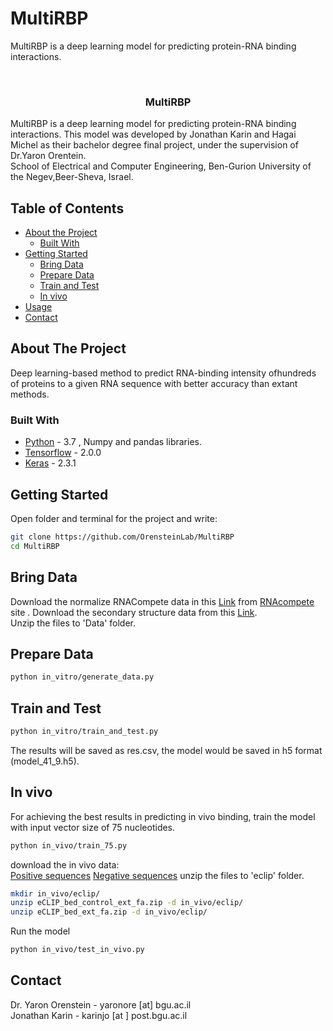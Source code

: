 # MultiRBP
MultiRBP is a deep learning model for predicting protein-RNA binding interactions.

<br />
<p align="center">

  <h3 align="center">MultiRBP</h3>

  <p>
    MultiRBP is a deep learning model for predicting protein-RNA binding interactions. This model was developed by Jonathan Karin and Hagai Michel as their bachelor degree final project, under the supervision of Dr.Yaron Orentein. <br />
  School of Electrical and Computer Engineering, Ben-Gurion University of the Negev,Beer-Sheva, Israel.
    <br />
  </p>
</p>



<!-- TABLE OF CONTENTS -->
## Table of Contents

* [About the Project](#about-the-project)
  * [Built With](#built-with)
* [Getting Started](#getting-started)
  * [Bring Data](#Bring-Data)
  * [Prepare Data](#Prepare-Data)
  * [Train and Test](#Train-and-Test)
  * [In vivo](#In-vivo)
* [Usage](#usage)
* [Contact](#contact)



<!-- ABOUT THE PROJECT -->
## About The Project
Deep learning-based method to predict RNA-binding intensity ofhundreds of proteins to a given RNA sequence with better accuracy than extant methods.

### Built With
* [Python](https://www.python.org/) - 3.7 , Numpy and pandas libraries. 
* [Tensorflow](https://www.tensorflow.org/) - 2.0.0
* [Keras](https://keras.io/) - 2.3.1



<!-- GETTING STARTED -->
## Getting Started

Open folder and terminal for the project and write:
```sh
git clone https://github.com/OrensteinLab/MultiRBP
cd MultiRBP
```

## Bring Data
Download the normalize RNACompete data in this  [Link](http://hugheslab.ccbr.utoronto.ca/supplementary-data/RNAcompete_eukarya/norm_data.txt.gz) from [RNAcompete](http://hugheslab.ccbr.utoronto.ca/supplementary-data/RNAcompete_eukarya/) site .
Download the secondary structure data from this [Link](https://drive.google.com/file/d/1jdDiR9LyWplZ7oFuccav9HlPngged9aH/view?usp=sharing).<br />
Unzip the files to 'Data' folder.

## Prepare Data

```sh
python in_vitro/generate_data.py
```
## Train and Test
```sh
python in_vitro/train_and_test.py
```
The results will be saved as res.csv, the model would be saved in h5 format (model_41_9.h5).

## In vivo
For achieving the best results in predicting in vivo binding, train the model with input vector size of 75 nucleotides.
```sh
python in_vivo/train_75.py
```
download the in vivo data:<br />
[Positive sequences](https://drive.google.com/file/d/1MpaDr5QHREMsMGzqS9bv4QzxcVWPgyFz/view?usp=sharing)
[Negative sequences](https://drive.google.com/file/d/18Y2x4b2A-obJjMwbuhLUsAQwA1_2pOXS/view?usp=sharing)
unzip the files to 'eclip' folder.
```sh
mkdir in_vivo/eclip/
unzip eCLIP_bed_control_ext_fa.zip -d in_vivo/eclip/
unzip eCLIP_bed_ext_fa.zip -d in_vivo/eclip/
```
Run the model
```sh
python in_vivo/test_in_vivo.py
```



<!-- CONTACT -->
## Contact

Dr. Yaron Orenstein - yaronore [at] bgu.ac.il <br />
Jonathan Karin - karinjo [at ] post.bgu.ac.il



